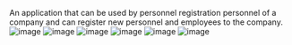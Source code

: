An application that can be used by personnel registration personnel of a company and
can register new personnel and employees to the company.
![image](https://github.com/egegeegege/UpsideDownOperators-SqlServer/assets/151860320/bda73bc3-3521-4af9-b9b1-29babb65e337)
![image](https://github.com/user-attachments/assets/1aa74c18-05d9-493c-8810-c7feaf87dfba)
![image](https://github.com/user-attachments/assets/bceefcaa-91e9-45c8-b445-4b2e360b158b)
![image](https://github.com/user-attachments/assets/9374a6a9-6848-410a-be29-68dc8433beec)
![image](https://github.com/user-attachments/assets/7b669698-baa3-4c53-835c-1e1c73dbfe5f)
![image](https://github.com/user-attachments/assets/62ae7be4-cbc7-47bf-b819-f13fa6c211d5)
